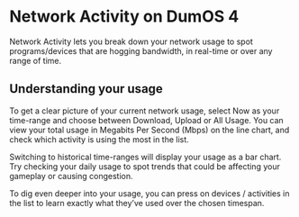 # Network Activity on DumOS 4

Network Activity lets you break down your network usage to spot programs/devices that are hogging bandwidth, in real-time or over any range of time.

## Understanding your usage

To get a clear picture of your current network usage, select Now as your time-range and choose between Download, Upload or All Usage. You can view your total usage in Megabits Per Second (Mbps) on the line chart, and check which activity is using the most in the list.

Switching to historical time-ranges will display your usage as a bar chart. Try checking your daily usage to spot trends that could be affecting your gameplay or causing congestion.

To dig even deeper into your usage, you can press on devices / activities in the list to learn exactly what they’ve used over the chosen timespan.
